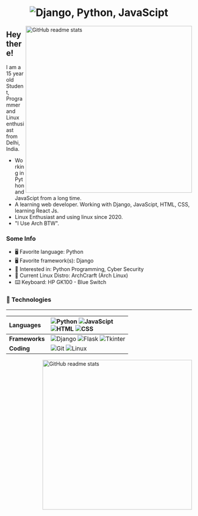 <h1 align=center><img src="https://readme-typing-svg.herokuapp.com/?font=jetbrains+mono&color=%23a9b665&size=22&center=true&vCenter=true&lines=Python%2C+Django%2C+Linux;JavaScipt%2C+HTML%2C+CSS" alt="Django, Python, JavaScipt"></h1>

<img src="https://github-readme-stats.vercel.app/api?username=ronit-bhati&theme=onedark&show_icons=true&include_all_commits=true&hide_border=true&count_private=true&hide=issues&custom_title=Ronit&nbsp;Bhati's&nbsp;Stats&title_color=a9b665&icon_color=e3a84e&text_color=dfbf8e&bg_color=282828" alt="GitHub readme stats" width=451px align=right>

## Hey there!

I am a 15 year old Student, Programmer and Linux enthusiast from Delhi, India.

* Working in Python and JavaScipt from a long time.
* A learning web developer. Working with Django, JavaScipt, HTML, CSS, learning React Js.
* Linux Enthusiast and using linux since 2020.
* "I Use Arch BTW".

### Some Info

- 🖥 Favorite language: Python
- 🖥 Favorite framework(s): Django
- 💬 Interested in: Python Programming, Cyber Security
- 🐧 Current Linux Distro: ArchCrarft (Arch Linux)
- ⌨️ Keyboard: HP GK100 - Blue Switch



### 🔨 Technologies

---
**Languages** | ![Python](https://img.shields.io/badge/-Python%20-darkblue) ![JavaScipt](https://img.shields.io/badge/-JavaScipt%20-green)<br> ![HTML](https://img.shields.io/badge/-HTML-orange) ![CSS](https://img.shields.io/badge/-CSS-lightblue)
:--- | :---
**Frameworks** | ![Django](https://img.shields.io/badge/-Django-brown) ![Flask](https://img.shields.io/badge/-Flask-black) ![Tkinter](https://img.shields.io/badge/-Tkinter-lightgrey)
**Coding** | ![Git](https://img.shields.io/badge/git-%23F05033.svg?style=for-the-badge&logo=git&logoColor=white) ![Linux](https://img.shields.io/badge/Linux-FCC624?style=for-the-badge&logo=linux&logoColor=black)

<img src="https://github-readme-stats.vercel.app/api/top-langs/?username=ronit-bhati&layout=compact&theme=onedark&langs_count=6&hide_border=true&hide=jupyter%20notebook,vim%20script,roff,css,scheme,scss&title_color=a9b665&icon_color=e3a84e&text_color=dfbf8e&bg_color=282828&custom_title=My&nbsp;Language&nbsp;Stats" alt="GitHub readme stats" width=405px align="right">
